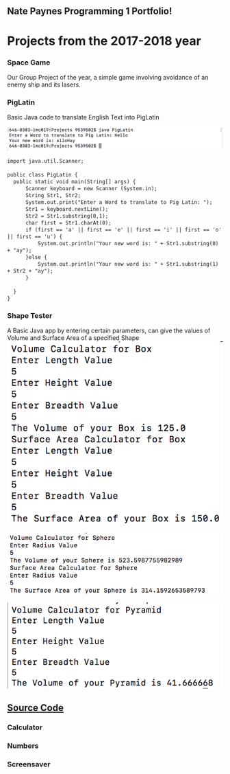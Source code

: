## Nate Paynes Programming 1 Portfolio!

# Projects from the 2017-2018 year

### Space Game

  Our Group Project of the year, a simple game involving avoidance of an enemy ship and its lasers.
  
### PigLatin

  Basic Java code to translate English Text into PigLatin
  
  ![PigLatin App](https://github.com/Wheaties0/PigLatin/raw/master/PigLatin.png)
  
  ```
import java.util.Scanner;

public class PigLatin {
	public static void main(String[] args) {
		Scanner keyboard = new Scanner (System.in);
		String Str1, Str2;
		System.out.print("Enter a Word to translate to Pig Latin: ");
		Str1 = keyboard.nextLine();
		Str2 = Str1.substring(0,1);
		char first = Str1.charAt(0);
		if (first == 'a' || first == 'e' || first == 'i' || first == 'o' || first == 'u') {
			System.out.println("Your new word is: " + Str1.substring(0) + "ay");
		}else {
			System.out.println("Your new word is: " + Str1.substring(1) + Str2 + "ay");
		}

	}
}
  ```
  
### Shape Tester

  A Basic Java app by entering certain parameters, can give the values of Volume and Surface Area of a specified Shape
  ![Box](https://github.com/Wheaties0/ShapeTester/raw/master/Box.png)
  
  ![Sphere](https://github.com/Wheaties0/ShapeTester/raw/master/Sphere.png)
  
  ![Pyramid](https://github.com/Wheaties0/ShapeTester/raw/master/Pyramid.png)
  
  [Source Code](https://github.com/Wheaties0/ShapeTester/tree/master/src)
  ---

### Calculator
  
### Numbers
  
### Screensaver
